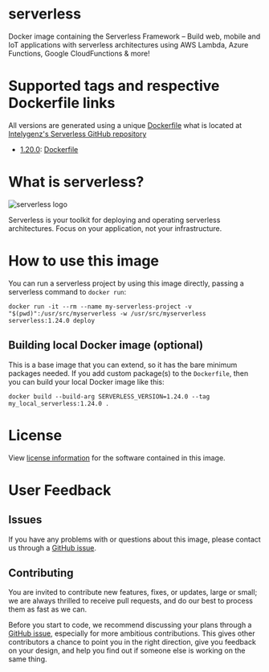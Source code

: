 # serverless
Docker image containing the Serverless Framework – Build web, mobile and IoT applications with serverless architectures using AWS Lambda, Azure Functions, Google CloudFunctions & more!

# Supported tags and respective Dockerfile links
All versions are generated using a unique [Dockerfile](https://github.com/intelygenz/serverless/blob/master/Dockerfile) what is located at [Intelygenz's Serverless GitHub repository](https://github.com/intelygenz/serverless)

* [1.20.0](https://github.com/serverless/serverless/releases/tag/v1.20.0): [Dockerfile](https://github.com/intelygenz/serverless/blob/master/Dockerfile)

# What is serverless?
![serverless logo](https://raw.githubusercontent.com/intelygenz/serverless/master/assets/serverless.png)

Serverless is your toolkit for deploying and operating serverless architectures. Focus on your application, not your infrastructure.

# How to use this image
You can run a serverless project by using this image directly, passing a serverless command to `docker run`:

    docker run -it --rm --name my-serverless-project -v "$(pwd)":/usr/src/myserverless -w /usr/src/myserverless serverless:1.24.0 deploy

## Building local Docker image (optional)
This is a base image that you can extend, so it has the bare minimum packages needed. If you add custom package(s) to the `Dockerfile`, then you can build your local Docker image like this:

    docker build --build-arg SERVERLESS_VERSION=1.24.0 --tag my_local_serverless:1.24.0 .

# License
View [license information](https://github.com/intelygenz/serverless/blob/master/LICENSE) for the software contained in this image.

# User Feedback
## Issues
If you have any problems with or questions about this image, please contact us through a [GitHub issue](https://github.com/intelygenz/serverless/issues).

## Contributing
You are invited to contribute new features, fixes, or updates, large or small; we are always thrilled to receive pull requests, and do our best to process them as fast as we can.

Before you start to code, we recommend discussing your plans through a [GitHub issue](https://github.com/intelygenz/serverless/issues), especially for more ambitious contributions.
This gives other contributors a chance to point you in the right direction, give you feedback on your design, and help you find out if someone else is working on the same thing.